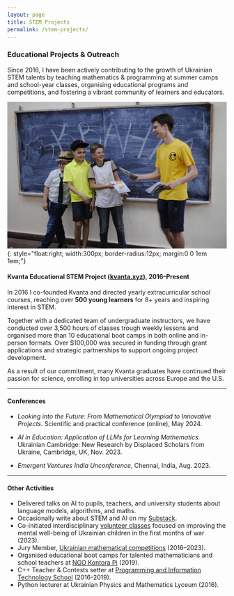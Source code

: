 ```yaml
---
layout: page
title: STEM Projects
permalink: /stem-projects/
---
```


<link rel="stylesheet" href="{{ '/assets/css/custom.css' | relative_url }}">

### Educational Projects & Outreach

Since 2016, I have been actively contributing to the growth of Ukrainian STEM talents by teaching mathematics & programming at summer camps and school-year classes, organising educational programs and competitions, and fostering a vibrant community of learners and educators.


![Kvanta](/images/kvanta.jpg){: style="float:right; width:300px; border-radius:12px; margin:0 0 1em 1em;"}

#### Kvanta Educational STEM Project ([kvanta.xyz](https://kvanta.xyz)), 2016–Present  
In 2016 I co-founded Kvanta and directed yearly extracurricular school courses, reaching over **500 young learners** for 8+ years and inspiring interest in STEM. 

Together with a dedicated team of undergraduate instructors, we have conducted over 3,500 hours of classes trough weekly lessons and organised more than 10 educational boot camps in both online and in-person formats. Over $100,000 was secured in funding through grant applications and strategic partnerships to support ongoing project development.

As a result of our commitment, many Kvanta graduates have continued their passion for science, enrolling in top universities across Europe and the U.S.

---

#### Conferences

- _Looking into the Future: From Mathematical Olympiad to Innovative Projects._ Scientific and practical conference (online), May 2024.

- _AI in Education: Application of LLMs for Learning Mathematics._  
  Ukrainian Cambridge: New Research by Displaced Scholars from Ukraine, Cambridge, UK, Nov. 2023.

- _Emergent Ventures India Unconference_, Chennai, India, Aug. 2023.

---

#### Other Activities
- Delivered talks on AI to pupils, teachers, and university students about language models, algorithms, and maths.
- Occasionally write about STEM and AI on my [Substack](https://substack.com/@andynik).
- Co-initiated interdisciplinary [volunteer classes](https://lets-get-distracted.kvanta.xyz) focused on improving the mental well-being of Ukrainian children in the first months of war (2023).
- Jury Member, [Ukrainian mathematical competitions](https://matholymp.com.ua/) (2016–2023).
- Organised educational boot camps for talented mathematicians and school teachers at [NGO Kontora Pi](https://kontorapi.com.ua) (2019).
- C++ Teacher & Contests setter at [Programming and Information Technology School](https://pit.org.ua/) (2016-2019).
- Python lecturer at Ukrainian Physics and Mathematics Lyceum (2016).
